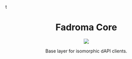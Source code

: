 t<div align="center">

# Fadroma Core

[![](https://img.shields.io/npm/v/@fadroma/core?color=%2365b34c&label=%40fadroma%2Fclient&style=for-the-badge)](https://www.npmjs.com/package/@fadroma/core)

Base layer for isomorphic dAPI clients.

</div>
